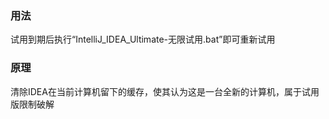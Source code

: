 ### 用法
试用到期后执行“IntelliJ_IDEA_Ultimate-无限试用.bat”即可重新试用
### 原理
清除IDEA在当前计算机留下的缓存，使其认为这是一台全新的计算机，属于试用版限制破解
